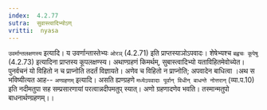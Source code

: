 ```yaml
---
index:  4.2.77
sutra:  सुवास्त्वादिभ्योऽण्
vritti:  nyasa
---
```


`उवर्मान्तलक्षणस्य` इत्यादि। य उवर्णान्तास्तेभ्यः `ओरञ्` (4.2.71) इति प्राप्तस्याञोऽपवादः। शेषेभ्यश्च `बह्वचः कूपेषु` (4.2.73) इत्यादिना प्राप्तस्य कूपलक्षण्स्य। अथाण्ग्रहणं किमर्थम्, सुबास्त्वादिभ्यो यताविहितमेवोच्येत। पुनर्वचनं यो विहितो न च प्राप्नोति तदर्तं विज्ञायते। अणेव च विहितो न प्राप्नोति; अपवादेन बाधित्वा ।अथ स भविष्यीत्यत आह-- `अण्ग्रहणम्` इत्यादि। असति ह्यण्ग्रहणे `मध्येऽपवादाः पूर्वान् विधीन् बाधन्ते नोत्तरान्` (व्या.प.10) इति नदीमतुपा सह सम्प्रसारणायां परत्वान्नदीपमतुप् स्यात्। अणो ग्रहणादणेव भवति। तस्मान्मतुपो बाधनार्थण्ग्रहणम्।।

